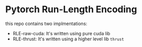 # Pytorch Run-Length Encoding

this repo contains two implmentations:

- RLE-raw-cuda: It's written using pure cuda lib
- RLE-thrust: It's written using a higher level lib `thrust`

